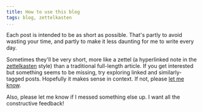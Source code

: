 ```yaml
---
title: How to use this blog
tags: blog, zettelkasten
...
```


Each post is intended to be as short as possible. That's partly to avoid
wasting your time, and partly to make it less daunting for me to write every
day.

Sometimes they'll be very short, more like a zettel (a hyperlinked note in the
[zettelkasten][zettel] style) than a traditional full-length article. If you
get interested but something seems to be missing, try exploring linked and similarly-tagged
posts. Hopefully it makes sense in context. If not, please [let me know][about].

Also, please let me know if I messed something else up.
I want all the constructive feedback!

[about]: /about.html
[zettel]: https://zettelkasten.de/posts/overview/
